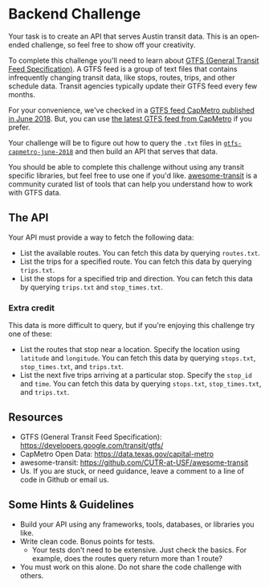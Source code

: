 # Backend Challenge

Your task is to create an API that serves Austin transit data. This is an open‐ended challenge, so feel free to show off your creativity.

To complete this challenge you'll need to learn about [GTFS (General Transit Feed Specification)](https://developers.google.com/transit/gtfs/). A GTFS feed is a group of text files that contains infrequently changing transit data, like stops, routes, trips, and other schedule data. Transit agencies typically update their GTFS feed every few months.

For your convenience, we've checked in a [GTFS feed CapMetro published in June 2018](./gtfs-capmetro-june-2018). But, you can use [the latest GTFS feed from CapMetro](https://data.texas.gov/capital-metro) if you prefer.

Your challenge will be to figure out how to query the `.txt` files in [`gtfs-capmetro-june-2018`](./gtfs-capmetro-june-2018) and then build an API that serves that data.

You should be able to complete this challenge without using any transit specific libraries, but feel free to use one if you'd like. [awesome-transit](https://github.com/CUTR-at-USF/awesome-transit) is a community curated list of tools that can help you understand how to work with GTFS data.

## The API

Your API must provide a way to fetch the following data:

- List the available routes. You can fetch this data by querying `routes.txt`.
- List the trips for a specified route. You can fetch this data by querying `trips.txt`.
- List the stops for a specified trip and direction. You can fetch this data by querying `trips.txt` and `stop_times.txt`.

### Extra credit

This data is more difficult to query, but if you're enjoying this challenge try one of these:

- List the routes that stop near a location. Specify the location using `latitude` and `longitude`. You can fetch this data by querying `stops.txt`, `stop_times.txt`, and `trips.txt`.
- List the next five trips arriving at a particular stop. Specify the `stop_id` and `time`. You can fetch this data by querying `stops.txt`, `stop_times.txt`, and `trips.txt`.

## Resources

- GTFS (General Transit Feed Specification): https://developers.google.com/transit/gtfs/
- CapMetro Open Data: https://data.texas.gov/capital-metro
- awesome-transit: https://github.com/CUTR-at-USF/awesome-transit
- Us. If you are stuck, or need guidance, leave a comment to a line of code in Github or email us.

## Some Hints & Guidelines

- Build your API using any frameworks, tools, databases, or libraries you like.
- Write clean code. Bonus points for tests.
  - Your tests don't need to be extensive. Just check the basics. For example, does the routes query return more than 1 route?
- You must work on this alone. Do not share the code challenge with others.
